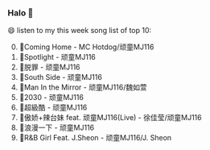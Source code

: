 

### Halo 👋

😄 listen to my this week song list of top 10:

0. 🌈Coming Home - MC Hotdog/顽童MJ116
1. 🌈Spotlight - 顽童MJ116
2. 🌈脱罪 - 顽童MJ116
3. 🌈South Side - 顽童MJ116
4. 🌈Man In the Mirror   - 顽童MJ116/魏如萱
5. 🌈2030 - 顽童MJ116
6. 🌈超級酷 - 顽童MJ116
7. 🌈傲娇+辣台妹 feat. 顽童MJ116(Live) - 徐佳莹/顽童MJ116
8. 🌈浪漫一下 - 顽童MJ116
9. 🌈R&B Girl Feat. J.Sheon - 顽童MJ116/J. Sheon

